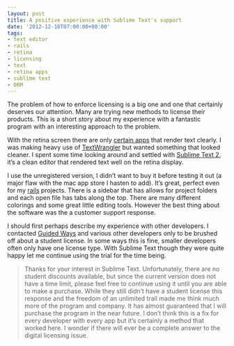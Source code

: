 ```yaml
---
layout: post
title: A positive experience with Sublime Text's support
date: '2012-12-18T07:00:00+00:00'
tags:
- text editor
- rails
- retina
- licensing
- text
- retina apps
- sublime text
- DRM
---
```

The problem of how to enforce licensing is a big one and one that certainly deserves our attention. Many are trying new methods to license their products. This is a short story about my experience with a fantastic program with an interesting approach to the problem.

With the retina screen there are only [certain apps](http://forums.macrumors.com/showpost.php?p=15359072&postcount=263) that render text clearly. I was making heavy use of [TextWrangler](http://www.barebones.com/products/textwrangler/) but wanted something that looked cleaner. I spent some time looking around and settled with [Sublime Text 2](http://www.sublimetext.com/), it’s a clean editor that rendered text well on the retina display.

I use the unregistered version, I didn’t want to buy it before testing it out (a major flaw with the mac app store I hasten to add). It’s great, perfect even for my [rails](http://rubyonrails.org/) projects. There is a sidebar that has allows for project folders and each open file has tabs along the top. There are many different colorings and some great little editing tools. However the best thing about the software was the a customer support response.

I should first perhaps describe my experience with other developers. I contacted [Guided Ways](http://www.2doapp.com/index.html) and various other developers only to be brushed off about a student license. In some ways this is fine, smaller developers often only have one license type. With Sublime Text though they were quite happy let me continue using the trial for the time being.

> Thanks for your interest in Sublime Text. Unfortunately, there are no student discounts available, but since the current version does not have a time limit, please feel free to continue using it until you are able to make a purchase.
While they still didn’t have a student license this response and the freedom of an unlimited trail made me think much more of the program and company. It has almost guaranteed that I will purchase the program in the near future.
I don’t think this is a fix for every developer with every app but it’s certainly a method that worked here. I wonder if there will ever be a complete answer to the digital licensing issue.
